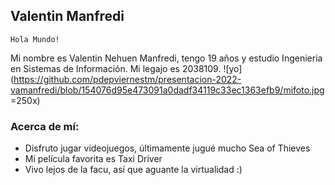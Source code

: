 ## Valentin Manfredi
    Hola Mundo!
Mi nombre es Valentin Nehuen Manfredi, tengo 19 años y estudio Ingenieria en Sistemas de Información. Mi legajo es 2038109.
![yo](https://github.com/pdepviernestm/presentacion-2022-vamanfredi/blob/154076d95e473091a0dadf34119c33ec1363efb9/mifoto.jpg =250x)
### Acerca de mí:
- Disfruto jugar videojuegos, últimamente jugué mucho Sea of Thieves
- Mi película favorita es Taxi Driver
- Vivo lejos de la facu, así que aguante la virtualidad :)
